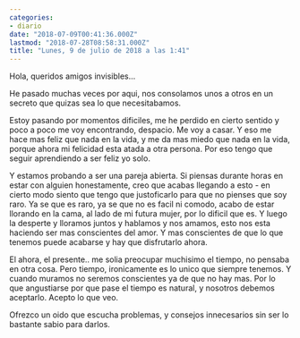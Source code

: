 ```yaml
---
categories:
- diario
date: "2018-07-09T00:41:36.000Z"
lastmod: "2018-07-28T08:58:31.000Z"
title: "Lunes, 9 de julio de 2018 a las 1:41"
---
```


Hola, queridos amigos invisibles...


He pasado muchas veces por aqui, nos consolamos unos a otros en un secreto que quizas sea lo que necesitabamos.

Estoy pasando por momentos dificiles, me he perdido en cierto sentido y poco a poco me voy encontrando, despacio. Me voy a casar. Y eso me hace mas feliz que nada en la vida, y me da mas miedo que nada en la vida,  porque ahora mi felicidad esta atada a otra persona. Por eso tengo que seguir aprendiendo a ser feliz yo solo.

Y estamos probando a ser una pareja abierta. Si piensas durante horas en estar con alguien honestamente, creo que acabas llegando a esto - en cierto modo siento que tengo que justoficarlo para que no pienses que soy raro. Ya se que es raro, ya se que no es facil ni comodo, acabo de estar llorando en la cama, al lado de mi futura mujer, por lo dificil que es. Y luego la desperte y lloramos juntos y hablamos y nos amamos, esto nos esta haciendo ser mas conscientes del amor. Y mas conscientes de que lo que tenemos puede acabarse y hay que disfrutarlo ahora.

El ahora, el presente.. me solia preocupar muchisimo el tiempo, no pensaba en otra cosa. Pero tiempo, ironicamente es lo unico que siempre tenemos. Y cuando muramos no seremos conscientes ya de que no hay mas. Por lo que angustiarse por que pase el tiempo es natural, y nosotros debemos aceptarlo. Acepto lo que veo.

Ofrezco un oido que escucha problemas, y consejos innecesarios sin ser lo bastante sabio para darlos.